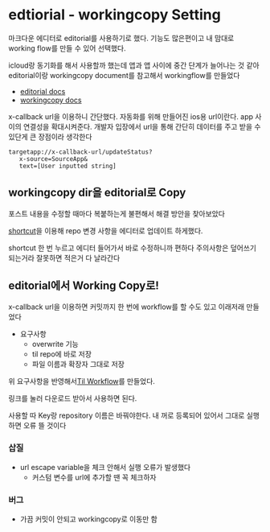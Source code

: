 # edtiorial - workingcopy Setting

마크다운 에디터로 editorial를 사용하기로 했다. 기능도 많은편이고 내 맘대로 working flow를 만들 수 있어 선택했다. 

icloud랑 동기화를 해서 사용할까 했는데 앱과 앱 사이에 중간 단계가 늘어나는 것 같아  editorial이랑 workingcopy document를 참고해서 workingflow를 만들었다

* [editorial docs](http://www.editorial-workflows.com)
* [workingcopy docs](https://workingcopyapp.com/url-schemes.html#writing)

x-callback url을 이용하니 간단했다. 자동화를 위해 만들어진 ios용 url이란다. app 사이의 연결성을 확대시켜준다. 개발자 입장에서 url을 통해 간단히 데이터를 주고 받을 수 있단게 큰 장점이라 생각한다

```shell
targetapp://x-callback-url/updateStatus?
   x-source=SourceApp&
   text=[User inputted string]
```

## workingcopy dir을 editorial로 Copy

포스트 내용을 수정할 때마다 복붙하는게 불편해서 해결 방안을 찾아보았다

[shortcut](https://github.com/somelinguist/EditorialWorkingCopySync)을 이용해 repo 변경 사항을 에디터로 업데이트 하게했다.

shortcut 한 번 누르고 에디터 들어가서 바로 수정하니까 편하다 주의사항은 덮어쓰기 되는거라 잘못하면 적은거 다 날라간다

## editorial에서 Working Copy로!

x-callback url을 이용하면 커밋까지 한 번에 workflow를 할 수도 있고 이래저래 만들었다

* 요구사항
	* overwrite 기능
	* til repo에 바로 저장
	* 파일 이름과 확장자 그대로 저장

위 요구사항을 반영해서[Til Workflow](editorial://add-workflow?workflow-data-b64=eNrVV91u2zYUfhVCwNINkJ2k7ZrNQGCkbrplCJoicZai82DQ0pHNmSI1krJiGAb2NHuwPck-UrKtJLtYbtLmxpHO__edo0NmFYlEq6gX5UL5J9uxOhFcdqbCzcrJmEvXLdQ0iiOeOAF91PttFRW8tPSWMm3oslRKwKCXcWkprlU3cNalu5rpCrqP3PCcHBm7tUpK63Q-FE4SciN6IrmFOrrRZp5JXZ2EbD-RO02F02ZIty7ywXeRVlGmZUqpV10U3jrqHcQt4SUVkieUk3II_M9ff0frdfx0tV-hbPqVG8EnMLxfu8IzXLiUUC24LMlL3bII0nTBVVKjgNrpOalLrqYUXFcHMTtcw-xMFaWL1jDwdr2oD4BfHUJDhX4sxB2kGyOmU0md4dn5E4PD6L0Xkj54FPehCZXIMqX3ftTMNnAjPb11pGwYR2dK-vo6kgGWqmE908EbaIWt4Cm-DzHROQTCajUMiF7GEd0WhqxvyMvHz1-pnC8m9WB3gQ4fT1kg_IsyZrWki9L5zt1nrS7qsdz4T4MJy3YcPVNI0erVnTbF0er1USMI62uHeTCjZM4WzRc2UiPllwRTDRUv-i9Gyru0JU-_lYuN5AEtFtF_vn63jYnnbcAv8wmfqvR-lU9ayEVB6vry_AFTGvIz7PDDOPLq_z1KR4fN5HxD4ebSa63b1ZvX7bGC4PvNnNUXgdXRq__w7tD2SNlNYgUUAN5JdLHsjfZH-7edBEEmPJl3SiNH-5URjkb7_Tktj88_f_o0_PGXdz983vPux_09XwD-FNzNjvvd_l6uUzrWCzLBzecxtCAu3xpdWTInJbjkTvgUy_pgQyV80rp4gaXeeIzf8enV4OTj6XgcyKu4cNfYEPJcc1zMmvY8ly_i93hzat7UfLMB-P52KOR3iJSSTYxoKNgmZQDEnOHKZmSM9_FNtCwzOmftMMxpVl9vceFmXKXMd4_xKReq63fLzYwU85RTyiqQwYQ_eGMmHF6lZIWAuZsR28xYnaOWGOuYFIpC4NDVoND4MUFhEQ4VuBnWlA8Qs2omkhmT5OzdOhNDHO6cKaqCaV0NjsOUMkRKGf5zwIi6Lhu2q_FSYLHwLJX4s8RGTGElMoESPEsGt_N8QoGkCnWRhzYhqdXUIpZmfKFFyjZzueNSqBZzkyXLhXV8DggeIupaCF3aTVWW6azx40gBCr1_g9AD7E74fMt34KPa9BLPrQZgGkHnsu5DyNVOEd5LY_Bes-QDoWwY1J0F221eQ48HM787GLdz3F1ywN8cLt76gImMLXXJ_sCks4ojMKSWL-quKu3Z8r6oD4o6QggL7kC8Q-lN20Ch3yB1nW2EKaHhmAvfjdC1oNbN4BRk0Kg8sH2X9Qfj3I3W_wK_dBzR)를 만들었다.

링크를 눌러 다운로드 받아서 사용하면 된다.

사용할 따 Key랑 repository 이름은 바꿔야한다. 내 꺼로 등록되어 있어서 그대로 실행하면 오류 뜰 것이다

### 삽질

* url escape variable을 체크 안해서 실행 오류가 발생했다
	* 커스텀 변수를 url에 추가할 땐 꼭 체크하자

### 버그

* 가끔 커밋이 안되고 workingcopy로 이동만 함
